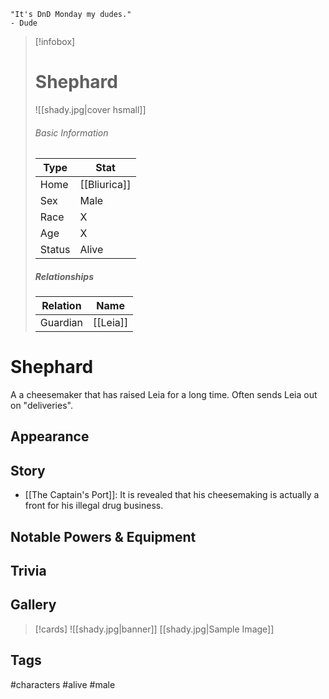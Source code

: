 	"It's DnD Monday my dudes." 
	- Dude

> [!infobox]
> # Shephard
> ![[shady.jpg|cover hsmall]]
> ###### Basic Information
> | Type | Stat |
> | ---- | ---- |
> | Home | [[Bliurica]] |
> | Sex | Male |
> | Race | X |
> | Age | X |
> | Status | Alive |
> ##### Relationships
> | Relation | Name |
> | ---- | ---- |
> | Guardian | [[Leia]] |

# Shephard
A a cheesemaker that has raised Leia for a long time. Often sends Leia out on "deliveries".
## Appearance
## Story
- [[The Captain's Port]]: It is revealed that his cheesemaking is actually a front for his illegal drug business.
## Notable Powers & Equipment
## Trivia

## Gallery
>[!cards]
>![[shady.jpg|banner]]
>[[shady.jpg|Sample Image]]
>

## Tags
#characters #alive #male 